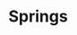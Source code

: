# Springs

<svg xmlns="http://www.w3.org/2000/svg">
<filter x="-2%" y="-2%" width="104%" height="104%" filterUnits="objectBoundingBox" id="PencilTexture">
      <feTurbulence type="fractalNoise" baseFrequency="1.2" numOctaves="3" result="noise">
      </feTurbulence>
      <feDisplacementMap xChannelSelector="R" yChannelSelector="G" scale="3" in="SourceGraphic" result="newSource">
      </feDisplacementMap>
    </filter>
    <filter x="0%" y="0%" width="100%" height="100%" filterUnits="objectBoundingBox" id="pencilTexture2">
      <feTurbulence type="fractalNoise" baseFrequency="2" numOctaves="5" stitchTiles="stitch" result="f1">
      </feTurbulence>
      <feColorMatrix type="matrix" values="0 0 0 0 0, 0 0 0 0 0, 0 0 0 0 0, 0 0 0 -1.5 1.5" result="f2">
      </feColorMatrix>
      <feComposite operator="in" in2="f2" in="SourceGraphic" result="f3">
      </feComposite>
    </filter>
    <filter x="-2%" y="-2%" width="104%" height="104%" filterUnits="objectBoundingBox" id="pencilTexture3">
      <feTurbulence type="fractalNoise" baseFrequency="0.5" numOctaves="5" stitchTiles="stitch" result="f1">
      </feTurbulence>
      <feColorMatrix type="matrix" values="0 0 0 0 0, 0 0 0 0 0, 0 0 0 0 0, 0 0 0 -1.5 1.5" result="f2">
      </feColorMatrix>
      <feComposite operator="in" in2="f2b" in="SourceGraphic" result="f3">
      </feComposite>
      <feTurbulence type="fractalNoise" baseFrequency="1.2" numOctaves="3" result="noise">
      </feTurbulence>
      <feDisplacementMap xChannelSelector="R" yChannelSelector="G" scale="2.5" in="f3" result="f4">
      </feDisplacementMap>
    </filter>
    <filter x="-20%" y="-20%" width="140%" height="140%" filterUnits="objectBoundingBox" id="pencilTexture4">
      <feTurbulence type="fractalNoise" baseFrequency="0.03" numOctaves="3" seed="1" result="f1">
      </feTurbulence>
      <feDisplacementMap xChannelSelector="R" yChannelSelector="G" scale="5" in="SourceGraphic" in2="f1" result="f4">
      </feDisplacementMap>
      <feTurbulence type="fractalNoise" baseFrequency="0.03" numOctaves="3" seed="10" result="f2">
      </feTurbulence>
      <feDisplacementMap xChannelSelector="R" yChannelSelector="G" scale="5" in="SourceGraphic" in2="f2" result="f5">
      </feDisplacementMap>
      <feTurbulence type="fractalNoise" baseFrequency="1.2" numOctaves="2" seed="100" result="f3">
      </feTurbulence>
      <feDisplacementMap xChannelSelector="R" yChannelSelector="G" scale="3" in="SourceGraphic" in2="f3" result="f6">
      </feDisplacementMap>
      <feBlend mode="normal" in2="f4" in="f5" result="out1">
      </feBlend>
      <feBlend mode="normal" in="out1" in2="f6" result="out2">
      </feBlend>
    </filter>
</svg>

<svg width="800" height="600" id="pic1"></svg>

<style>
    .pen1 {
        stroke: #ac2b3c;
        stroke-width: 5px;
    }
    .pen2 {
        stroke: #427177;
        stroke-width: 5px;
    }
    .pen1fill {
        stroke: #ac2b3c;
        fill: white;
        fill-opacity: 0.0;
        stroke-width: 5px;
    }
    .penfilter {
        filter: url('#pencilTexture4');
    }
</style>

<script type="module">
    // Sample data
    let nodes = [
        { id: 1, name: "Alice", head: 20, x: 100, y: 0 },
        { id: 2, name: "Ben", head: 20, x: 200, y: 0 },
        { id: 3, name: "Carrie", head: 20, x: 300, y: 0 }
    ];

    const links = [
        { source: 1, target: 2 },
        { source: 2, target: 3 }
    ];

    // Create SVG container
    const svg = d3.select("#pic1").append("g").attr("transform", "translate(40, 40)")
        .classed("penfilter",true);

    // Define drag behavior
    const drag = d3.drag()
        .on("start", dragStarted)
        .on("drag", dragged)
        .on("end", dragEnded);

    d3.selection.prototype.appendGuy = function() {
        let g = this.append("g");
        g.append("line")
            .attr("x1", 0)
            .attr("y1", 0)
            .attr("x2", 0)
            .attr("y2", 25)
            .classed("pen1",true);
        g.append("line")
            .attr("x1", 0)
            .attr("y1", 25)
            .attr("x2", -10)
            .attr("y2", 55)
            .classed("pen1",true);
        g.append("line")
            .attr("x1", 0)
            .attr("y1", 25)
            .attr("x2", 10)
            .attr("y2", 55)
            .classed("pen1",true);
        g.append("line")
            .attr("x1", 0)
            .attr("y1", 0)
            .attr("x2", 0)
            .attr("y2", -10)
            .classed("pen1",true);
        g.append("text")
            .attr("x", 0)
            .attr("y", 120)
            .attr("text-anchor", "middle");
        g.append("circle")
            .attr("cx", 0)
            .attr("cy", -20)
            .attr("r", 10)
            .classed("pen1fill",true);
        return g;
    };
    function update(tran) {
        console.log("update");
        let linkFun = link => link
            .attr("x1", d => nodes.find(node => node.id === d.source).x)
            .attr("y1", d => nodes.find(node => node.id === d.source).y)
            .attr("x2", d => nodes.find(node => node.id === d.target).x)
            .attr("y2", d => nodes.find(node => node.id === d.target).y);
        let nodeFun = node => {
            node.attr("transform", d => `translate(${d.x}, ${d.y})`);
            node.select("circle");
            return node;
        };
        const linkGroup = svg.selectAll(".edge").data(links)
        .join(
            enter => linkFun(enter.append("line").classed("edge",true).classed("pen2",true)),
            update => linkFun(tran(update)),
            exit => exit.remove()
        );
        const nodeGroup = svg.selectAll(".node").data(nodes, function(d){return d.id})
        .join(
            enter => {
                let g = enter.appendGuy()
                    .classed("node",true)
                    .attr("transform", d => `translate(${d.x}, ${d.y})`)
                    .call(drag)
                    .on("click", updatePositions)
                return nodeFun(g);
            },
            update => nodeFun(tran(update)),
            exit => exit.remove()
        );
    }

    update(obj => obj);

    function dragStarted(event, d) {
        d3.select(this).raise().classed("active", true);
    }

    function dragged(event, d) {
        d.x = event.x;
        d.y = event.y;
        update(obj => obj);
    }

    function dragEnded(event, d) {
        d3.select(this).classed("active", false);
    }

    let randNode = node => {
        node.x = Math.random() * 600 + 100;
        node.y = Math.random() * 400 + 100;
        node.head = Math.random() * 30 + 10;
        return node;
    };
    function updatePositions(event, d) {
        let n = nodes.length;
        nodes.push(randNode({ id: n+1, name: "New"}));
        links.push({ source: n, target: n+1 });
        update(obj => obj.transition().duration(1000));
        nodes.forEach(randNode);
        //console.log(nodes);
        
        update(obj => obj.transition().duration(1000));
    }
</script>
